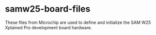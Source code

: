 # samw25-board-files

These files from Microchip are used to define and initialize the SAM W25 Xplained Pro development board hardware.
